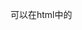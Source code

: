 可以在html中的<script>标签下直接编写js脚本,或者使用<script>标签的src引入外部脚本



基本语法:大致和Java一样

    1.每个语句以;结束，语句块用{...},//注释
    2.var声明局部变量.不区分整数和浮点数，统一用Number表示
    3.JavaScript允许对任意数据类型做比较.==比较，它会自动转换数据类型再比较，很多时候，不同类型见比较会得到非常诡异的结果；===比较，它不会自动转换数据类型，如果数据类型不一致，返回false，如果一致，再比较
    4.[]数组,可以包括任意数据类型.也可以通过Array()函数实现数组.索引的起始值为0.字符串也是数组(不可变数组)
    5.JavaScript的对象是一组由键-值组成的无序集合.eg:var person={name:'Bob',age:20}
    JavaScript对象的所有属性都是字符串，不过属性对应的值可以是任意数据类型。访问属性是通过.操作符完成,也可以通过用['xxx']来访问
    6.function abs(x),function来定义函数,允许传入任意个参数而不影响调用，因此传入的参数比定义的参数多也没有问题.关键字arguments，它只在函数内部起作用，并且永远指向当前函数的调用者传入的所有参数。关键字rest参数只能写在最后，前面用...标识,表示可变参数数组
    7.lambda表达式 var fn = x => x * x ,fn为返回值,x为参数,x*x是返回表达式
    8.在js文件开头写"use strict",启动严格模式,不允许使用未定义的变量

数据类型:

6 种不同的数据类型：string,number,boolean,object(Object,Date,Array),function,symbol. 2 种空类型:null(对象或值为空) 和 undefind(类或方法未定义,没声明)
    Number() 转换为数字， String() 转换为字符串， Boolean() 转化为布尔值。
    typeof 获得 JavaScript 变量的数据类型 eg:typeof "mimu" 结果:string
    instanceof 判断 JavaScript 变量的数据类型是否和某种类型相同.但是对于对象是(Array,Date)的比较,会不唯一,即和Array比较会返回true,和Object比较也会返回true.建议还是使用constructor eg:"mimu" instanceof string 结果:true
    constructor 属性返回所有 JavaScript 变量的构造函数。

字符串:
    可以像数组一样通过下标查询单独字符,但无法修改,所有的字符串操作,不会改变原有字符串的内容，而是返回一个新字符串

    var lower = "Hello".toLowerCase()//字符串全部变为小写
    var uper = "hello".toUpperCase()//字符串全部变为大写
    indexOf()//会搜索指定字符串出现的位置
    substring()//返回指定索引区间的子串
    正则表达式通常用于两个字符串方法 : search() 和 replace()。

数组:[]
    直接给Array的length赋一个新的值会导致Array大小的变化.
    Array可以通过索引把对应的元素修改为新的值.如果通过索引赋值时，索引超过了范围，同样会引起Array大小的变化.

    indexOf()//来搜索一个指定的元素的位置
    slice()//截取Array的部分元素，然后返回一个新的Array
    push()//向Array的末尾添加若干元素
    pop()//则把Array的最后一个元素删除掉
    unshift()//往Array的头部添加若干元素
    shift()//把Array的第一个元素删掉
    sort()//对当前Array进行排序
    reverse()//反转数组
    splice()//从指定的索引开始删除若干元素，然后再从该位置添加若干元素 eg:arr.splice(2, 3, 'Google', 'Facebook');//从索引2开始删3个数,并添加'Google', 'Facebook'
    concat()//把当前的Array和另一个Array连接起来，并返回一个新的Array.(注意,该方法自动将多维降为一维)
    join()//把当前Array的每个元素都用指定的字符串连接起来,返回一个字符串 eg:['A', 'B', 'C', 1, 2, 3].join('-'); // 'A-B-C-1-2-3'

set:
    创建:new Set()
    add()//添加
    delete()//删除

Map或Dictionary:{}

    set('键',value)和get('键')来添加和获得
    has('键')//判断存在

对象:
    js对象是键值对的容器.如:var person={name:"蔡徐坤",age:50,like:function(){return "唱,跳,rap,打篮球";}}
    用in判断一个属性存在.
json:
    JSON.stringify(对象);序列化为json
    JSON.parse("...");反序列化,解析为对象

比较运算符:
    ==    等于
    ===   绝对等于(值和类型均相等)
    !=    不等于
    !==   不绝对等于(值或者类型不相等,或者都不相等)

输出打印:
    console.log(XXX) 和安卓的Log.d差不多

HTML DOM:
    当网页被加载时，浏览器会创建页面的文档对象模型（Document Object Model）.Document 对象是 HTML 文档的根节点。通过可编程的对象模型，JavaScript 获得了足够的能力来创建动态的 HTML。(请查看"DOM结构图")
    提示：Document 对象是 Window 对象的一部分，可通过 window.document 属性对其进行访问。

    查找HTML元素:
    一/通过id查找: var x=document.getElementById("intro"); //找id为intro的标签
    二/通过标签名查找: var y=x.getElementsByTagName("p");//查找所有 P 标签
    三/通过类名查找: var x=document.getElementsByClassName("intro"); //查找class='intro'的标签
